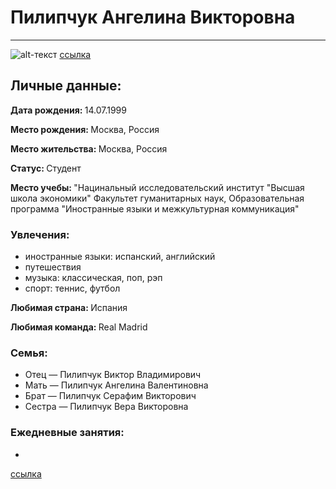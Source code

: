 # Пилипчук Ангелина Викторовна
***
![alt-текст](https://pp.userapi.com/c604829/v604829526/4a233/QIUVZ1s-4FQ.jpg "Необязательный титул")
[ссылка](https://m.vk.com/id_linapilipchuk)

## Личные данные:
<strong> Дата рождения: </strong> 14.07.1999

<strong> Место рождения: </strong> Москва, Россия

<strong> Место жительства: </strong> Москва, Россия

<strong> Статус: </strong> Студент 

<strong> Место учебы: </strong> "Нацинальный исследовательский институт "Высшая школа экономики" Факультет гуманитарных наук, Образовательная программа "Иностранные языки и межкультурная коммуникация"
### Увлечения:
- иностранные языки: испанский, английский
- путешествия
- музыка: классическая, поп, рэп
- спорт: теннис, футбол

<strong> Любимая страна: </strong> Испания

<strong> Любимая команда: </strong> Real Madrid

### Семья:
- Отец — Пилипчук Виктор Владимирович
- Мать — Пилипчук Ангелина Валентиновна
- Брат — Пилипчук Серафим Викторович
- Сестра — Пилипчук Вера Викторовна

 ### Ежедневные занятия:
 -

[ссылка](https://m.vk.com/id_linapilipchuk)

